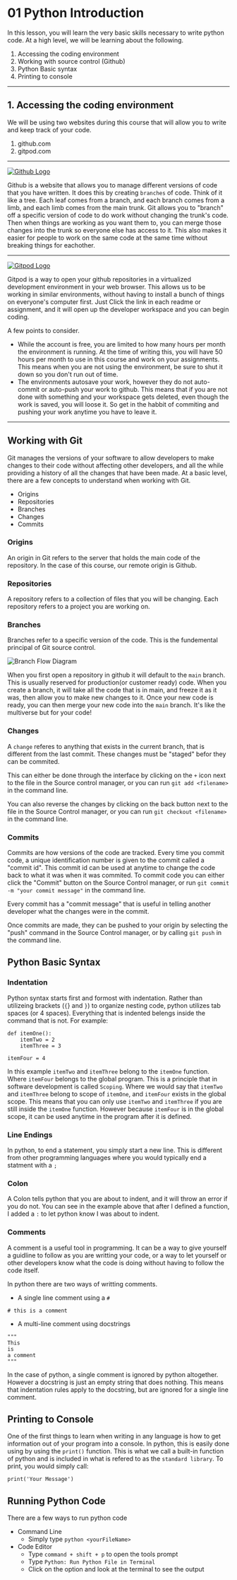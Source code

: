 # 01 Python Introduction

In this lesson, you will learn the very basic skills necessary to write python code. At a high level, we will be learning about the following.

1. Accessing the coding environment
2. Working with source control (Github)
3. Python Basic syntax
4. Printing to console

---

## 1. Accessing the coding environment
We will be using two websites during this course that will allow you to write and keep track of your code.
1. github.com
2. gitpod.com

---

<a href="github.com" rel="Github Website">![Github Logo](https://encrypted-tbn0.gstatic.com/images?q=tbn:ANd9GcTJflRVfd9wk80MKCV4kTq-OoHehNMG8HJNLA&usqp=CAU)</a>

Github is a website that allows you to manage different versions of code that you have written. It does this by creating `branches` of code. Think of it like a tree. Each leaf comes from a branch, and each branch comes from a limb, and each limb comes from the main trunk. Git allows you to "branch" off a specific version of code to do work without changing the trunk's code. Then when things are working as you want them to, you can merge those changes into the trunk so everyone else has access to it. This also makes it easier for people to work on the same code at the same time without breaking things for eachother.

---


<a href="https://gitpod.io" rel="some text">![Gitpod Logo](https://www.gitpod.io/images/media-kit/logo-dark-theme.png)</a>

Gitpod is a way to open your github repositories in a virtualized development environment in your web browser. This allows us to be working in similar environments, without having to install a bunch of things on everyone's computer first. Just Click the link in each readme or assignment, and it will open up the developer workspace and you can begin coding.

A few points to consider.
- While the account is free, you are limited to how many hours per month the environment is running. At the time of writing this, you will have 50 hours per month to use in this course and work on your assignments. This means when you are not using the environment, be sure to shut it down so you don't run out of time.
- The environments autosave your work, however they do not auto-commit or auto-push your work to github. This means that if you are not done with something and your workspace gets deleted, even though the work is saved, you will loose it. So get in the habbit of commiting and pushing your work anytime you have to leave it.

---

## Working with Git
Git manages the versions of your software to allow developers to make changes to their code without affecting other developers, and all the while providing a history of all the changes that have been made. At a basic level, there are a few concepts to understand when working with Git.

- Origins
- Repositories
- Branches
- Changes
- Commits

### Origins
An origin in Git refers to the server that holds the main code of the repository. In the case of this course, our remote origin is Github.

### Repositories
A repository refers to a collection of files that you will be changing. Each repository refers to a project you are working on.

### Branches
Branches refer to a specific version of the code. This is the fundemental principal of Git source control. 

![Branch Flow Diagram](https://wac-cdn.atlassian.com/dam/jcr:34c86360-8dea-4be4-92f7-6597d4d5bfae/02%20Feature%20branches.svg?cdnVersion=695)

When you first open a repository in github it will default to the `main` branch. This is usually reserved for production(or customer ready) code. When you create a branch, it will take all the code that is in main, and freeze it as it was, then allow you to make new changes to it. Once your new code is ready, you can then merge your new code into the `main` branch. It's like the multiverse but for your code!

### Changes
A `change` referes to anything that exists in the current branch, that is different from the last commit. These changes must be "staged" befor they can be commited.

This can either be done through the interface by clicking on the `+` icon next to the file in the Source control manager, or you can run `git add <filename>` in the command line.

You can also reverse the changes by clicking on the back button next to the file in the Source Control manager, or you can run `git checkout <filename>` in the command line.

### Commits
Commits are how versions of the code are tracked. Every time you commit code, a unique identification number is given to the commit called a "commit id". This commit id can be used at anytime to change the code back to what it was when it was commited. To commit code you can either click the "Commit" button on the Source Control manager, or run `git commit -m "your commit message"` in the command line. 

Every commit has a "commit message" that is useful in telling another developer what the changes were in the commit.

Once commits are made, they can be pushed to your origin by selecting the "push" command in the Source Control manager, or by calling `git push` in the command line.


## Python Basic Syntax


### Indentation
Python syntax starts first and formost with indentation. Rather than utilizeing brackets (`{`} and `}`) to organize nesting code, python utilizes tab spaces (or 4 spaces). Everything that is indented belengs inside the command that is not. For example:

```
def itemOne():
    itemTwo = 2
    itemThree = 3

itemFour = 4
```

In this example `itemTwo` and `itemThree` belong to the `itemOne` function. Where `itemFour` belongs to the global program. This is a principle that in software development is called `Scoping`. Where we would say that `itemTwo` and `itemThree` belong to scope of `itemOne`, and `itemFour` exists in the global scope. This means that you can only use `itemTwo` and `itemThree` if you are still inside the `itemOne` function. However because `itemFour` is in the global scope, it can be used anytime in the program after it is defined.

### Line Endings
In python, to end a statement, you simply start a new line. This is different from other programming languages where you would typically end a statment with a `;`
### Colon
A Colon tells python that you are about to indent, and it will throw an error if you do not. You can see in the example above that after I defined a function, I added a `:` to let python know I was about to indent.

### Comments
A comment is a useful tool in programming. It can be a way to give yourself a guidline to follow as you are writting your code, or a way to let yourself or other developers know what the code is doing without having to follow the code itself.

In python there are two ways of writting comments.
- A single line comment using a `#`
```
# this is a comment
```
- A multi-line comment using docstrings 

```
"""
This 
is 
a comment
"""
```
In the case of python, a single comment is ignored by python altogether. However a docstring is just an empty string that does nothing. This means that indentation rules apply to the docstring, but are ignored for a single line comment.

## Printing to Console
One of the first things to learn when writing in any language is how to get information out of your program into a console. In python, this is easily done using by using the `print()` function. This is what we call a built-in function of python and is included in what is refered to as the `standard library`. To print, you would simply call:

```
print('Your Message')
```

## Running Python Code
There are a few ways to run python code
- Command Line
  - Simply type `python <yourFileName>`
- Code Editor
  - Type `command + shift + p` to open the tools prompt
  - Type `Python: Run Python File in Terminal`
  - Click on the option and look at the terminal to see the output